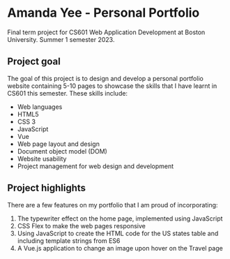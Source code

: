 # Amanda Yee - Personal Portfolio

Final term project for CS601 Web Application Development at Boston University. Summer 1 semester 2023.

## Project goal

The goal of this project is to design and develop a personal portfolio website containing 5-10 pages to showcase the skills that I have learnt in CS601 this semester. These skills include:
- Web languages 
- HTML5
- CSS 3
- JavaScript
- Vue
- Web page layout and design
- Document object model (DOM)
- Website usability
- Project management for web design and development

## Project highlights

There are a few features on my portfolio that I am proud of incorporating:
1. The typewriter effect on the home page, implemented using JavaScript
2. CSS Flex to make the web pages responsive
3. Using JavaScript to create the HTML code for the US states table and including template strings from ES6
4. A Vue.js application to change an image upon hover on the Travel page